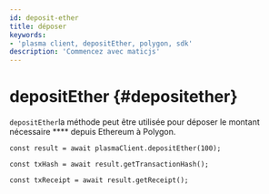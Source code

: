 ```yaml
---
id: deposit-ether
title: déposer
keywords:
- 'plasma client, depositEther, polygon, sdk'
description: 'Commencez avec maticjs'
---
```


# depositEther {#depositether}

`depositEther`la méthode  peut être utilisée pour déposer le montant nécessaire **** depuis Ethereum à Polygon.

```
const result = await plasmaClient.depositEther(100);

const txHash = await result.getTransactionHash();

const txReceipt = await result.getReceipt();

```
